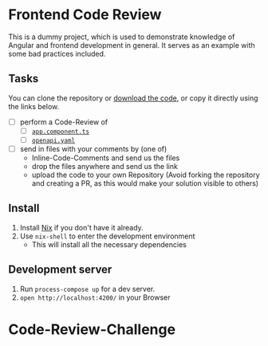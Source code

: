 # Frontend Code Review

This is a dummy project, which is used to demonstrate knowledge of Angular and frontend development in general.
It serves as an example with some bad practices included.

## Tasks

You can clone the repository or [download the code](https://codeload.github.com/cutlery42/frontend-code-review/zip/refs/heads/main?token=AUQ6XADLYLMZM4VGGFYAWLDF2NMG2),
or copy it directly using the links below.

- [ ] perform a Code-Review of
  - [ ] [`app.component.ts`](https://github.com/cutlery42/frontend-code-review/blob/main/src/app/app.component.ts)
  - [ ] [`openapi.yaml`](https://github.com/cutlery42/frontend-code-review/blob/main/openapi.yaml)
- [ ] send in files with your comments by (one of)
  - Inline-Code-Comments and send us the files
  - drop the files anywhere and send us the link
  - upload the code to your own Repository (Avoid forking the repository and creating a PR, as this would make your solution visible to others)

## Install

1. Install [Nix](https://nixos.org/download) if you don't have it already.
2. Use `nix-shell` to enter the development environment
   - This will install all the necessary dependencies

## Development server

1. Run `process-compose up` for a dev server.
2. `open http://localhost:4200/` in your Browser
# Code-Review-Challenge
